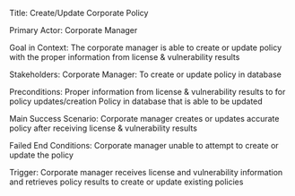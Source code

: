 Title: Create/Update Corporate Policy

Primary Actor: Corporate Manager

Goal in Context:
    The corporate manager is able to create or update policy with the proper information from license & vulnerability results

Stakeholders: 
    Corporate Manager: To create or update policy in database

Preconditions: 
    Proper information from license & vulnerability results to for policy updates/creation
    Policy in database that is able to be updated

Main Success Scenario: Corporate manager creates or updates accurate policy after receiving license & vulnerability results

Failed End Conditions: Corporate manager unable to attempt to create or update the policy

Trigger: Corporate manager receives license and vulnerability information and retrieves policy results to create or update
existing policies
